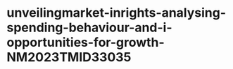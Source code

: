 # unveilingmarket-inrights-analysing-spending-behaviour-and-i-opportunities-for-growth-NM2023TMID33035